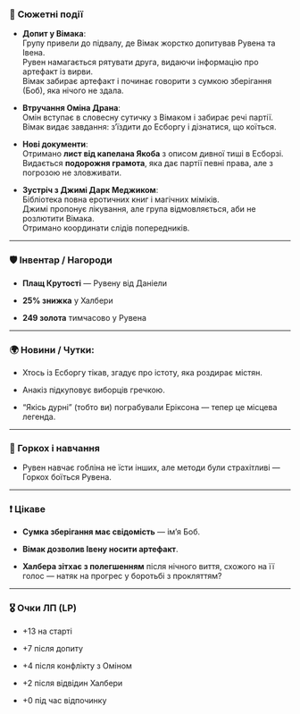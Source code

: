 ### 📍 **Сюжетні події**

- **Допит у Вімака**:  
    Групу привели до підвалу, де Вімак жорстко допитував Рувена та Івена.  
    Рувен намагається рятувати друга, видаючи інформацію про артефакт із вирви.  
    Вімак забирає артефакт і починає говорити з сумкою зберігання (Боб), яка нічого не здала.
    
- **Втручання Оміна Драна**:  
    Омін вступає в словесну сутичку з Вімаком і забирає речі партії.  
    Вімак видає завдання: з’їздити до Есборгу і дізнатися, що коїться.
    
- **Нові документи**:  
    Отримано **лист від капелана Якоба** з описом дивної тиші в Есборзі.  
    Видається **подорожня грамота**, яка дає партії певні права, але з погрозою не зловживати.
    
- **Зустріч з Джимі Дарк Меджиком**:  
    Бібліотека повна еротичних книг і магічних міміків.  
    Джимі пропонує лікування, але група відмовляється, аби не розлютити Вімака.  
    Отримано координати слідів попередників.
    

---

### 🛡 Інвентар / Нагороди

- **Плащ Крутості** — Рувену від Даніели
    
- **25% знижка** у Халбери
    
- **249 золота** тимчасово у Рувена
    

---

### 🌍 Новини / Чутки:

- Хтось із Есборгу тікав, згадує про істоту, яка роздирає містян.
    
- Анакіз підкуповує виборців гречкою.
    
- “Якісь дурні” (тобто ви) пограбували Еріксона — тепер це місцева легенда.
    

---

### 🤡 Горкох і навчання

- Рувен навчає гобліна не їсти інших, але методи були страхітливі — Горкох боїться Рувена.
    

---

### ❗ Цікаве

- **Сумка зберігання має свідомість** — ім’я Боб.
    
- **Вімак дозволив Івену носити артефакт**.
    
- **Халбера зітхає з полегшенням** після нічного виття, схожого на її голос — натяк на прогрес у боротьбі з прокляттям?
    

---

### 🎖 Очки ЛП (LP)

- +13 на старті
    
- +7 після допиту
    
- +4 після конфлікту з Оміном
    
- +2 після відвідин Халбери
    
- +0 під час відпочинку